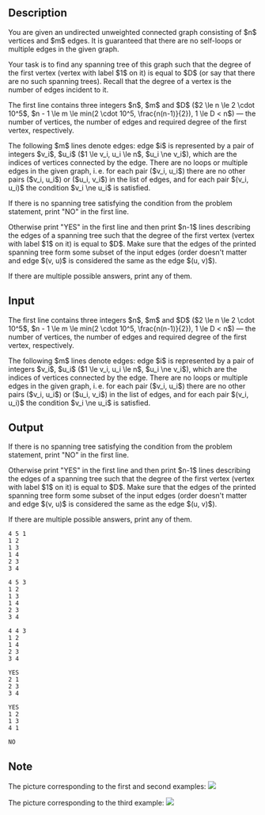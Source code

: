 ## Description

<div><p>You are given an undirected unweighted connected graph consisting of $n$ vertices and $m$ edges. It is guaranteed that there are no self-loops or multiple edges in the given graph.</p><p>Your task is to find <span class="tex-font-style-bf">any</span> spanning tree of this graph such that the <span class="tex-font-style-bf">degree of the first vertex (vertex with label $1$ on it)</span> is equal to $D$ (or say that there are no such spanning trees). Recall that the degree of a vertex is the number of edges incident to it.</p></div><div class="input-specification"><p>The first line contains three integers $n$, $m$ and $D$ ($2 \le n \le 2 \cdot 10^5$, $n - 1 \le m \le min(2 \cdot 10^5, \frac{n(n-1)}{2}), 1 \le D &lt; n$) — the number of vertices, the number of edges and required degree of the first vertex, respectively.</p><p>The following $m$ lines denote edges: edge $i$ is represented by a pair of integers $v_i$, $u_i$ ($1 \le v_i, u_i \le n$, $u_i \ne v_i$), which are the indices of vertices connected by the edge. There are no loops or multiple edges in the given graph, i. e. for each pair ($v_i, u_i$) there are no other pairs ($v_i, u_i$) or ($u_i, v_i$) in the list of edges, and for each pair $(v_i, u_i)$ the condition $v_i \ne u_i$ is satisfied.</p></div><div class="output-specification"><p>If there is no spanning tree satisfying the condition from the problem statement, print "<span class="tex-font-style-tt">NO</span>" in the first line.</p><p>Otherwise print "<span class="tex-font-style-tt">YES</span>" in the first line and then print $n-1$ lines describing the edges of a spanning tree such that the <span class="tex-font-style-bf">degree of the first vertex (vertex with label $1$ on it)</span> is equal to $D$. Make sure that the edges of the printed spanning tree form some subset of the input edges (order doesn't matter and edge $(v, u)$ is considered the same as the edge $(u, v)$).</p><p>If there are multiple possible answers, print any of them.</p></div>

## Input

<p>The first line contains three integers $n$, $m$ and $D$ ($2 \le n \le 2 \cdot 10^5$, $n - 1 \le m \le min(2 \cdot 10^5, \frac{n(n-1)}{2}), 1 \le D &lt; n$) — the number of vertices, the number of edges and required degree of the first vertex, respectively.</p><p>The following $m$ lines denote edges: edge $i$ is represented by a pair of integers $v_i$, $u_i$ ($1 \le v_i, u_i \le n$, $u_i \ne v_i$), which are the indices of vertices connected by the edge. There are no loops or multiple edges in the given graph, i. e. for each pair ($v_i, u_i$) there are no other pairs ($v_i, u_i$) or ($u_i, v_i$) in the list of edges, and for each pair $(v_i, u_i)$ the condition $v_i \ne u_i$ is satisfied.</p>

## Output

<p>If there is no spanning tree satisfying the condition from the problem statement, print "<span class="tex-font-style-tt">NO</span>" in the first line.</p><p>Otherwise print "<span class="tex-font-style-tt">YES</span>" in the first line and then print $n-1$ lines describing the edges of a spanning tree such that the <span class="tex-font-style-bf">degree of the first vertex (vertex with label $1$ on it)</span> is equal to $D$. Make sure that the edges of the printed spanning tree form some subset of the input edges (order doesn't matter and edge $(v, u)$ is considered the same as the edge $(u, v)$).</p><p>If there are multiple possible answers, print any of them.</p>





```input1
4 5 1
1 2
1 3
1 4
2 3
3 4
```




```input2
4 5 3
1 2
1 3
1 4
2 3
3 4
```




```input3
4 4 3
1 2
1 4
2 3
3 4
```




```output1
YES
2 1
2 3
3 4
```




```output2
YES
1 2
1 3
4 1
```




```output3
NO
```



## Note

<p>The picture corresponding to the first and second examples: <img class="tex-graphics" src="file://xLTMRbON.png" style="max-width: 100.0%;max-height: 100.0%;"></p><p>The picture corresponding to the third example: <img class="tex-graphics" src="file://7VojwUIN.png" style="max-width: 100.0%;max-height: 100.0%;"></p>

